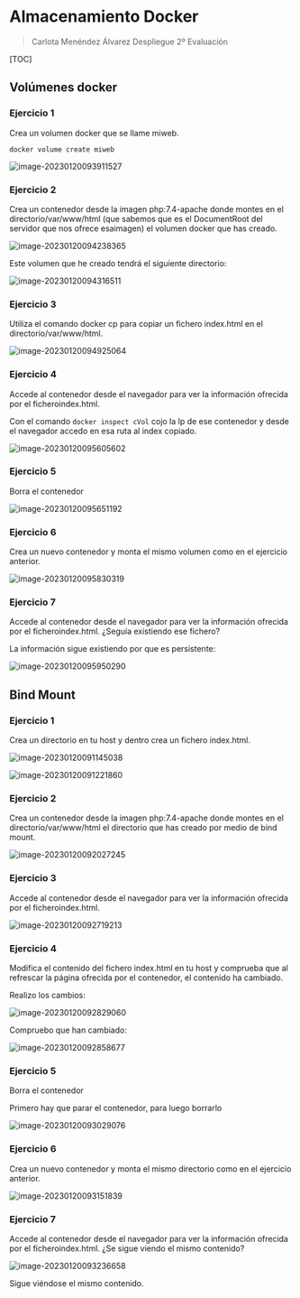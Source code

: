 # Almacenamiento Docker

> Carlota Menéndez Álvarez   Despliegue 2º Evaluación



[TOC]



## Volúmenes docker



 ### Ejercicio 1

Crea un volumen docker que se llame miweb.

 `docker volume create miweb`

![image-20230120093911527](imagenes/image-20230120093911527.png)



### Ejercicio 2

Crea un contenedor desde la imagen php:7.4-apache donde montes en el directorio/var/www/html (que sabemos que es el DocumentRoot del servidor que nos ofrece esaimagen) el volumen docker que has creado.

 ![image-20230120094238365](imagenes/image-20230120094238365.png)

Este volumen que he creado tendrá el siguiente directorio:

![image-20230120094316511](imagenes/image-20230120094316511.png)



### Ejercicio 3

Utiliza el comando docker cp para copiar un fichero index.html en el directorio/var/www/html.

 ![image-20230120094925064](imagenes/image-20230120094925064.png)



### Ejercicio 4

Accede al contenedor desde el navegador para ver la información ofrecida por el ficheroindex.html.

Con el comando `docker inspect cVol` cojo la Ip de ese contenedor y desde el navegador accedo en esa ruta al index copiado.

![image-20230120095605602](imagenes/image-20230120095605602.png)



 

### Ejercicio 5

Borra el contenedor

 ![image-20230120095651192](imagenes/image-20230120095651192.png)



### Ejercicio 6

Crea un nuevo contenedor y monta el mismo volumen como en el ejercicio anterior.

 ![image-20230120095830319](imagenes/image-20230120095830319.png)



### Ejercicio 7

Accede al contenedor desde el navegador para ver la información ofrecida por el ficheroindex.html. ¿Seguía existiendo ese fichero?

 La información sigue existiendo por que es persistente:

![image-20230120095950290](imagenes/image-20230120095950290.png)







## Bind Mount

### Ejercicio 1

Crea un directorio en tu host y dentro crea un fichero index.html.

![image-20230120091145038](imagenes/image-20230120091145038.png)



![image-20230120091221860](imagenes/image-20230120091221860.png)

### Ejercicio 2

Crea un contenedor desde la imagen php:7.4-apache donde montes en el directorio/var/www/html el directorio que has creado por medio de bind mount.

![image-20230120092027245](imagenes/image-20230120092027245.png)



### Ejercicio 3

Accede al contenedor desde el navegador para ver la información ofrecida por el ficheroindex.html.

![image-20230120092719213](imagenes/image-20230120092719213.png)





### Ejercicio 4

Modifica el contenido del fichero index.html en tu host y comprueba que al refrescar la página ofrecida por el contenedor, el contenido ha cambiado.

Realizo los cambios:

![image-20230120092829060](imagenes/image-20230120092829060.png)

Compruebo que han cambiado:

![image-20230120092858677](imagenes/image-20230120092858677.png)



### Ejercicio 5 

Borra el contenedor

Primero hay que parar el contenedor, para luego borrarlo

![image-20230120093029076](imagenes/image-20230120093029076.png)



### Ejercicio 6

Crea un nuevo contenedor y monta el mismo directorio como en el ejercicio anterior.

![image-20230120093151839](imagenes/image-20230120093151839.png)



### Ejercicio 7

Accede al contenedor desde el navegador para ver la información ofrecida por el ficheroindex.html. ¿Se sigue viendo el mismo contenido?

![image-20230120093236658](imagenes/image-20230120093236658.png)

Sigue viéndose el mismo contenido.